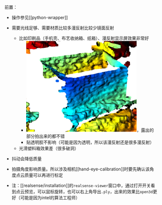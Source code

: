 前置：
- 操作参见[[python-wrapper]]
- 需要光线足够、需要材质比较多漫反射比较少镜面反射
  - 比如印刷品（手机壳、布艺收纳箱、纸箱）、漫反射显示屏效果非常好
    - ![](good-pointcloud.png)，露出的部分拍出来的都不错
    - 贴透明胶不影响（可能是因为透明，所以该漫反射还是很多漫反射）
  - 光滑塑料箱效果差（很多破洞）
- 抖动会降低质量
- 拍摄角度影响质量。所以涉及相机[[hand-eye-calibration]]时要先确认该角度点云质量可以再进行标定

- 注：[[realsense/installation]]的`realsense-viewer`窗口中，通过打开开关看到点云预览，可以鼠标旋转，也可以右上角导出`.ply`，出来的效果比`open3d`更好（可能是因为intel的算法工程师）